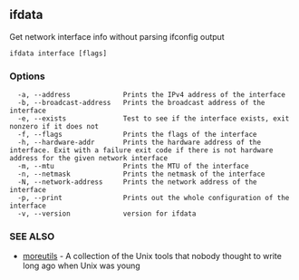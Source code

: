 ## ifdata

Get network interface info without parsing ifconfig output

```
ifdata interface [flags]
```

### Options

```
  -a, --address             Prints the IPv4 address of the interface
  -b, --broadcast-address   Prints the broadcast address of the interface
  -e, --exists              Test to see if the interface exists, exit nonzero if it does not
  -f, --flags               Prints the flags of the interface
  -h, --hardware-addr       Prints the hardware address of the interface. Exit with a failure exit code if there is not hardware address for the given network interface
  -m, --mtu                 Prints the MTU of the interface
  -n, --netmask             Prints the netmask of the interface
  -N, --network-address     Prints the network address of the interface
  -p, --print               Prints out the whole configuration of the interface
  -v, --version             version for ifdata
```

### SEE ALSO

* [moreutils](moreutils.md)	 - A collection of the Unix tools that nobody thought to write long ago when Unix was young

